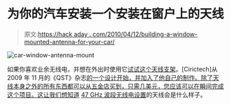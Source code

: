# 为你的汽车安装一个安装在窗户上的天线

> 原文:[https://hack aday . com/2010/04/12/building-a-window-mounted-antenna-for-your-car/](https://hackaday.com/2010/04/12/building-a-window-mounted-antenna-for-your-car/)

![](../Images/7054f50b7d28957e1c346b6a791870c6.png "car-window-antenna-mount")

如果你喜欢业余无线电，并想在外出时使用它[试试这个天线支架](http://cirictech.com/?p=213)。[Cirictech]从 2009 年 11 月的《QST》杂志[的一个设计开始，并加入了他自己的制作。除了天线本身之外的所有东西都可以从五金店买到，只需几美元，您应该可以在瞬间完成这个项目。这让我们想知道](http://www.arrl.org/qst/?month=11&year=2009#toc) [47 GHz 波段无线电设置](http://hackaday.com/2010/04/02/your-hard-drive-needs-a-diamond-blade/)的天线会是什么样子。